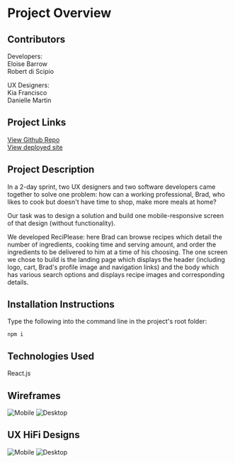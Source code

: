 # Project Overview

## Contributors

Developers:
<br>Eloise Barrow
<br>Robert di Scipio

UX Designers: 
<br>Kia Francisco
<br>Danielle Martin

## Project Links
[View Github Repo](https://github.com/eloisebarrow/seeNYC)
<br>[View deployed site](http://reciplease-ux-sei-colab.surge.sh/)

## Project Description

In a 2-day sprint, two UX designers and two software developers came together to solve one problem: how can a working professional, Brad, who likes to cook but doesn't have time to shop, make more meals at home?

Our task was to design a solution and build one mobile-responsive screen of that design (without functionality).

We developed ReciPlease: here Brad can browse recipes which detail the number of ingredients, cooking time and serving amount, and order the ingredients to be delivered to him at a time of his choosing. The one screen we chose to build is the landing page which displays the header (including logo, cart, Brad's profile image and navigation links) and the body which has various search options and displays recipe images and corresponding details.

## Installation Instructions
Type the following into the command line in the project's root folder:

```npm i```

## Technologies Used

React.js

## Wireframes

![Mobile](https://res.cloudinary.com/eloise/image/upload/v1571673191/sei_ux_collab/lofi-mobile.png)
![Desktop](https://res.cloudinary.com/eloise/image/upload/v1571673191/sei_ux_collab/lofi-desktop.png)


## UX HiFi Designs

![Mobile](https://res.cloudinary.com/eloise/image/upload/v1571673191/sei_ux_collab/hifi-mobile.png)
![Desktop](https://res.cloudinary.com/eloise/image/upload/v1571673191/sei_ux_collab/hifi-desktop.png)

